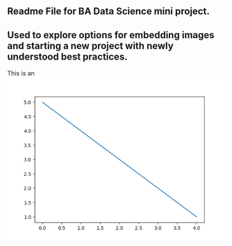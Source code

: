 ## Readme File for BA Data Science mini project. 
## Used to explore options for embedding images and starting a new project with newly understood best practices. 

This is an ![image](./exampleline.png)
